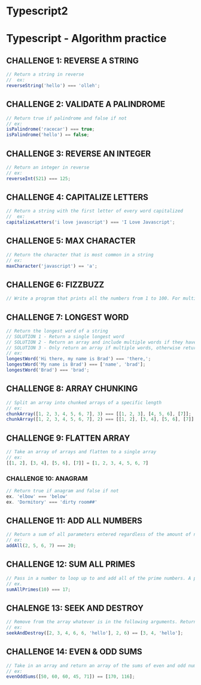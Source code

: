 # Typescript2
# Typescript - Algorithm practice

## CHALLENGE 1: REVERSE A STRING

```javascript
// Return a string in reverse
//  ex:
reverseString('hello') === 'olleh';
```

## CHALLENGE 2: VALIDATE A PALINDROME

```javascript
// Return true if palindrome and false if not
// ex:
isPalindrome('racecar') === true;
isPalindrome('hello') == false;
```

## CHALLENGE 3: REVERSE AN INTEGER

```javascript
// Return an integer in reverse
// ex:
reverseInt(521) === 125;
```

## CHALLENGE 4: CAPITALIZE LETTERS

```javascript
// Return a string with the first letter of every word capitalized
//  ex:
capitalizeLetters('i love javascript') === 'I Love Javascript';
```

## CHALLENGE 5: MAX CHARACTER

```javascript
// Return the character that is most common in a string
// ex:
maxCharacter('javascript') == 'a';
```

## CHALLENGE 6: FIZZBUZZ

```javascript
// Write a program that prints all the numbers from 1 to 100. For multiples of 3, instead of the number, print "Fizz", for multiples of 5 print "Buzz". For numbers which are multiples of both 3 and 5, print "FizzBuzz".
```

## CHALLENGE 7: LONGEST WORD

```javascript
// Return the longest word of a string
// SOLUTION 1 - Return a single longest word
// SOLUTION 2 - Return an array and include multiple words if they have the same length
// SOLUTION 3 - Only return an array if multiple words, otherwise return a string
// ex:
longestWord('Hi there, my name is Brad') === 'there,';
longestWord('My name is Brad') === ['name', 'brad'];
longestWord('Brad') === 'brad';
```

## CHALLENGE 8: ARRAY CHUNKING

```javascript
// Split an array into chunked arrays of a specific length
// ex:
chunkArray([1, 2, 3, 4, 5, 6, 7], 3) === [[1, 2, 3], [4, 5, 6], [7]];
chunkArray([1, 2, 3, 4, 5, 6, 7], 2) === [[1, 2], [3, 4], [5, 6], [7]];
```

## CHALLENGE 9: FLATTEN ARRAY

```javascript
// Take an array of arrays and flatten to a single array
// ex:
[[1, 2], [3, 4], [5, 6], [7]] = [1, 2, 3, 4, 5, 6, 7]
```

### CHALLENGE 10: ANAGRAM

```javascript
// Return true if anagram and false if not
ex. 'elbow' === 'below'
ex. 'Dormitory' === 'dirty room##'
```

## CHALLENGE 11: ADD ALL NUMBERS

```javascript
// Return a sum of all parameters entered regardless of the amount of numbers
// ex:
addAll(2, 5, 6, 7) === 20;
```

## CHALLENGE 12: SUM ALL PRIMES

```javascript
// Pass in a number to loop up to and add all of the prime numbers. A prime number is a whole number greater than 1 whose only factors are 1 and itself
// ex.
sumAllPrimes(10) === 17;
```

## CHALENGE 13: SEEK AND DESTROY

```javascript
// Remove from the array whatever is in the following arguments. Return the leftover numbers in an array
// ex:
seekAndDestroy([2, 3, 4, 6, 6, 'hello'], 2, 6) == [3, 4, 'hello'];
```

## CHALLENGE 14: EVEN & ODD SUMS

```javascript
// Take in an array and return an array of the sums of even and odd numbers
// ex:
evenOddSums([50, 60, 60, 45, 71]) == [170, 116];
```
